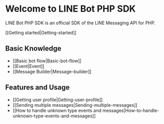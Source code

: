 Welcome to LINE Bot PHP SDK
==

LINE Bot PHP SDK is an official SDK of the LINE Messaging API for PHP.

[[Getting started|Getting-started]]

Basic Knowledge
--

- [[Basic bot flow|Basic-bot-flow]]
- [[Event|Event]]
- [[Message Builder|Message-builder]]

Features and Usage 
--

- [[Getting user profile|Getting-user-profile]]
- [[Sending multiple messages|Sending-multiple-messages]]
- [[How to handle unknown type events and messages|How-to-handle-unknown-type-events-and-messages]]
